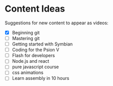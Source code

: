 # Content Ideas

Suggestions for new content to appear as videos:

- [x] Beginning git
- [ ] Mastering git
- [ ] Getting started with Symbian
- [ ] Coding for the Psion V
- [ ] Flash for developers
- [ ] Node.js and react
- [ ] pure javascript course
- [ ] css animations
- [ ] Learn assembly in 10 hours
